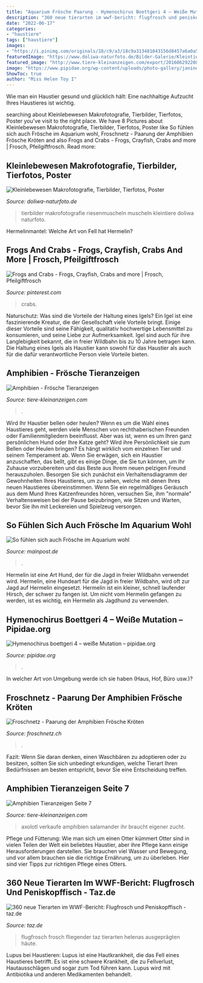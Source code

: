 ```yaml
---
title: "Aquarium Frösche Paarung - Hymenochirus Boettgeri 4 – Weiße Mutation – Pipidae.org"
description: "360 neue tierarten im wwf-bericht: flugfrosch und peniskopffisch"
date: "2022-06-17"
categories:
- "haustiere"
tags: ["haustiere"]
images:
- "https://i.pinimg.com/originals/18/c9/a3/18c9a313481043156d8457a6a0a5a92e.jpg"
featuredImage: "https://www.doliwa-naturfoto.de/Bilder-Galerie/Kleintiere/wd_0330.jpg"
featured_image: "http://www.tiere-kleinanzeigen.com/export/20160629220811.jpg"
image: "https://www.pipidae.org/wp-content/uploads/photo-gallery/janineziermann/DSCN6470.JPG"
ShowToc: true
author: "Miss Helen Toy I"
---
```



Wie man ein Haustier gesund und glücklich hält: Eine nachhaltige Aufzucht Ihres Haustieres ist wichtig.

	

		
searching about Kleinlebewesen Makrofotografie, Tierbilder, Tierfotos, Poster you've visit to the right place. We have 8 Pictures about Kleinlebewesen Makrofotografie, Tierbilder, Tierfotos, Poster like So fühlen sich auch Frösche im Aquarium wohl, Froschnetz - Paarung der Amphibien Frösche Kröten and also Frogs and Crabs - Frogs, Crayfish, Crabs and more | Frosch, Pfeilgiftfrosch. Read more:
		
    
## Kleinlebewesen Makrofotografie, Tierbilder, Tierfotos, Poster

<img loading=lazy src="https://www.doliwa-naturfoto.de/Bilder-Galerie/Kleintiere/wd_0330.jpg" onerror="this.onerror=null;this.src='https://tse4.mm.bing.net/th?id=OIP.VOlTVUve5tcsM-i28hUiFAHaLH&amp;pid=15.1';" alt="Kleinlebewesen Makrofotografie, Tierbilder, Tierfotos, Poster">

_Source: doliwa-naturfoto.de_

>tierbilder makrofotografie riesenmuscheln muscheln kleintiere doliwa naturfoto. 

	

Hermelinmantel: Welche Art von Fell hat Hermelin?

    
## Frogs And Crabs - Frogs, Crayfish, Crabs And More | Frosch, Pfeilgiftfrosch

<img loading=lazy src="https://i.pinimg.com/originals/18/c9/a3/18c9a313481043156d8457a6a0a5a92e.jpg" onerror="this.onerror=null;this.src='https://tse1.mm.bing.net/th?id=OIP.-koEKWX0i8FGfgnVakSz2QHaF7&amp;pid=15.1';" alt="Frogs and Crabs - Frogs, Crayfish, Crabs and more | Frosch, Pfeilgiftfrosch">

_Source: pinterest.com_

>crabs. 

	

Naturschutz: Was sind die Vorteile der Haltung eines Igels?
Ein Igel ist eine faszinierende Kreatur, die der Gesellschaft viele Vorteile bringt. Einige dieser Vorteile sind seine Fähigkeit, qualitativ hochwertige Lebensmittel zu konsumieren, und seine Liebe zur Aufmerksamkeit. Igel sind auch für ihre Langlebigkeit bekannt, die in freier Wildbahn bis zu 10 Jahre betragen kann. Die Haltung eines Igels als Haustier kann sowohl für das Haustier als auch für die dafür verantwortliche Person viele Vorteile bieten.

    
## Amphibien - Frösche Tieranzeigen

<img loading=lazy src="http://www.tiere-kleinanzeigen.com/export/20160629220811.jpg" onerror="this.onerror=null;this.src='https://tse2.mm.bing.net/th?id=OIP.pVjJ_LKcdDL_YZhJAhkffgHaJ7&amp;pid=15.1';" alt="Amphibien - Frösche Tieranzeigen">

_Source: tiere-kleinanzeigen.com_

>. 

	

Wird Ihr Haustier bellen oder heulen?
Wenn es um die Wahl eines Haustieres geht, werden viele Menschen von rechthaberischen Freunden oder Familienmitgliedern beeinflusst. Aber was ist, wenn es um Ihren ganz persönlichen Hund oder Ihre Katze geht? Wird ihre Persönlichkeit sie zum Bellen oder Heulen bringen? Es hängt wirklich vom einzelnen Tier und seinem Temperament ab.
Wenn Sie erwägen, sich ein Haustier anzuschaffen, das bellt, gibt es einige Dinge, die Sie tun können, um Ihr Zuhause vorzubereiten und das Beste aus Ihrem neuen pelzigen Freund herauszuholen. Besorgen Sie sich zunächst ein Verhaltensdiagramm der Gewohnheiten Ihres Haustieres, um zu sehen, welche mit denen Ihres neuen Haustieres übereinstimmen. Wenn Sie ein regelmäßiges Geräusch aus dem Mund Ihres Katzenfreundes hören, versuchen Sie, ihm "normale" Verhaltensweisen bei der Pause beizubringen, wie Sitzen und Warten, bevor Sie ihn mit Leckereien und Spielzeug versorgen.

    
## So Fühlen Sich Auch Frösche Im Aquarium Wohl

<img loading=lazy src="https://www.mainpost.de/storage/image/9/9/4/6/8786499_fancybox_1u-pup_SN2qCY.jpg" onerror="this.onerror=null;this.src='https://tse2.mm.bing.net/th?id=OIP.i0NNddIN6J5u0aRUvTOm0AHaE8&amp;pid=15.1';" alt="So fühlen sich auch Frösche im Aquarium wohl">

_Source: mainpost.de_

>. 

	

Hermelin ist eine Art Hund, der für die Jagd in freier Wildbahn verwendet wird.
Hermelin, eine Hundeart für die Jagd in freier Wildbahn, wird oft zur Jagd auf Hermelin eingesetzt. Hermelin ist ein kleiner, schnell laufender Hirsch, der schwer zu fangen ist. Um nicht vom Hermelin gefangen zu werden, ist es wichtig, ein Hermelin als Jagdhund zu verwenden.

    
## Hymenochirus Boettgeri 4 – Weiße Mutation – Pipidae.org

<img loading=lazy src="https://www.pipidae.org/wp-content/uploads/photo-gallery/janineziermann/DSCN6470.JPG" onerror="this.onerror=null;this.src='https://tse2.mm.bing.net/th?id=OIP.4PjiOn7PqzP1-b2L86ERwgHaEM&amp;pid=15.1';" alt="Hymenochirus boettgeri 4 – weiße Mutation – pipidae.org">

_Source: pipidae.org_

>. 

	

In welcher Art von Umgebung werde ich sie haben (Haus, Hof, Büro usw.)?

    
## Froschnetz - Paarung Der Amphibien Frösche Kröten

<img loading=lazy src="http://www.froschnetz.ch/biologie/laichendes_wasserfrosch_paar.jpg" onerror="this.onerror=null;this.src='https://tse4.mm.bing.net/th?id=OIP.mPMmiw_w7Yo0RvYVmCqJhwAAAA&amp;pid=15.1';" alt="Froschnetz - Paarung der Amphibien Frösche Kröten">

_Source: froschnetz.ch_

>. 

	

Fazit: Wenn Sie daran denken, einen Waschbären zu adoptieren oder zu besitzen, sollten Sie sich unbedingt erkundigen, welche Tierart Ihren Bedürfnissen am besten entspricht, bevor Sie eine Entscheidung treffen.

    
## Amphibien Tieranzeigen Seite 7

<img loading=lazy src="http://www.tiere-kleinanzeigen.com/export/e040e3b56987bf7b8b79a0f94607e.jpg" onerror="this.onerror=null;this.src='https://tse3.mm.bing.net/th?id=OIP.-PBywQZ4SJH3Fv5wMtPW3QHaJ4&amp;pid=15.1';" alt="Amphibien Tieranzeigen Seite 7">

_Source: tiere-kleinanzeigen.com_

>axolotl verkaufe amphibien salamander ihr braucht eigener zucht. 

	

Pflege und Fütterung: Wie man sich um einen Otter kümmert
Otter sind in vielen Teilen der Welt ein beliebtes Haustier, aber ihre Pflege kann einige Herausforderungen darstellen. Sie brauchen viel Wasser und Bewegung, und vor allem brauchen sie die richtige Ernährung, um zu überleben. Hier sind vier Tipps zur richtigen Pflege eines Otters.

    
## 360 Neue Tierarten Im WWF-Bericht: Flugfrosch Und Peniskopffisch - Taz.de

<img loading=lazy src="https://taz.de/picture/107373/948/flugfisch.jpg" onerror="this.onerror=null;this.src='https://tse4.mm.bing.net/th?id=OIP.dXtAy6GBEJAEMdSharqSawHaDt&amp;pid=15.1';" alt="360 neue Tierarten im WWF-Bericht: Flugfrosch und Peniskopffisch - taz.de">

_Source: taz.de_

>flugfrosch frosch fliegender taz tierarten helenas ausgeprägten häute. 

	

Lupus bei Haustieren:
Lupus ist eine Hautkrankheit, die das Fell eines Haustieres betrifft. Es ist eine schwere Krankheit, die zu Fellverlust, Hautausschlägen und sogar zum Tod führen kann. Lupus wird mit Antibiotika und anderen Medikamenten behandelt.

